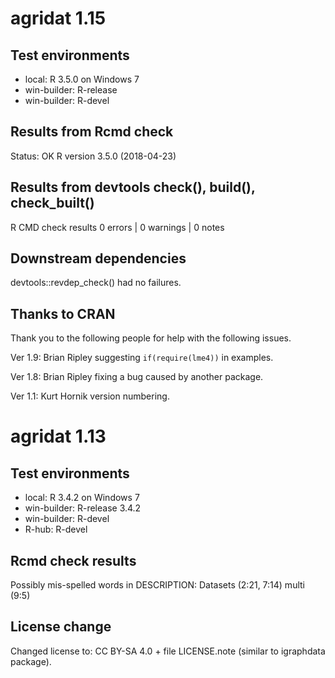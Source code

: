 # agridat 1.15

## Test environments

* local: R 3.5.0 on Windows 7
* win-builder: R-release
* win-builder: R-devel

## Results from Rcmd check

Status: OK
R version 3.5.0 (2018-04-23)

## Results from devtools check(), build(), check_built()

R CMD check results
0 errors | 0 warnings | 0 notes

## Downstream dependencies

devtools::revdep_check() had no failures.

## Thanks to CRAN

Thank you to the following people for help with the following issues.

Ver 1.9: Brian Ripley suggesting `if(require(lme4))` in examples.

Ver 1.8: Brian Ripley fixing a bug caused by another package.

Ver 1.1: Kurt Hornik version numbering.



# agridat 1.13

## Test environments

* local: R 3.4.2 on Windows 7
* win-builder: R-release 3.4.2
* win-builder: R-devel
* R-hub: R-devel

## Rcmd check results

Possibly mis-spelled words in DESCRIPTION:
  Datasets (2:21, 7:14)
  multi (9:5)

## License change

Changed license to: CC BY-SA 4.0 + file LICENSE.note (similar to igraphdata package).

